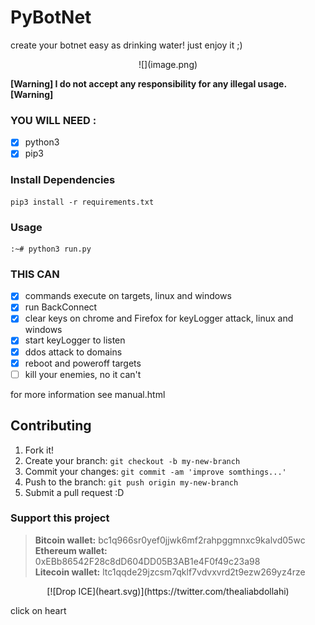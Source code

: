 
# PyBotNet

create your botnet easy as drinking water! just enjoy it ;)
<p align="center">
![](image.png)

**[Warning] I do not accept any responsibility for any illegal usage. [Warning]**
</p>

### YOU WILL NEED :

- [x] python3
- [x] pip3

### Install Dependencies

```
pip3 install -r requirements.txt
```

### Usage

```
:~# python3 run.py
```

### THIS CAN

- [x] commands execute on targets, linux and windows
- [x] run BackConnect
- [x] clear keys on chrome and Firefox for keyLogger attack, linux and windows
- [x] start keyLogger to listen
- [x] ddos attack to domains
- [x] reboot and poweroff targets
- [ ] kill your enemies, no it can't
  
for more information see manual.html

## Contributing

1. Fork it!
2. Create your branch: `git checkout -b my-new-branch`
3. Commit your changes: `git commit -am 'improve somthings...'`
4. Push to the branch: `git push origin my-new-branch`
5. Submit a pull request :D

### Support this project 

> **Bitcoin wallet:** bc1q966sr0yef0jjwk6mf2rahpggmnxc9kalvd05wc<br>
> **Ethereum wallet:** 0xEBb86542F28c8dD604DD05B3AB1e4F0f49c23a98<br>
> **Litecoin wallet:** ltc1qqde29jzcsm7qklf7vdvxvrd2t9ezw269yz4rze<br>

<p align="center">
[![Drop ICE](heart.svg)](https://twitter.com/thealiabdollahi)

click on heart
</p>
